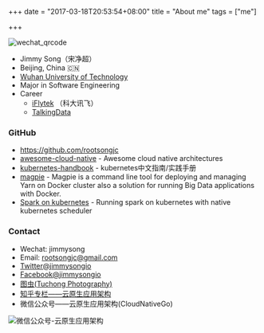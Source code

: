 +++
date = "2017-03-18T20:53:54+08:00"
title = "About me"
tags = ["me"]

+++

![wechat_qrcode](/media/wechat-qrcode-20170627.jpg)

- Jimmy Song（宋净超）
- Beijing, China 🇨🇳
- [Wuhan University of Technology](http://www.whut.edu.cn) 
- Major in Software Engineering
- Career
  - [iFlytek](http://www.iflytek.com) （科大讯飞）
  - [TalkingData](http://www.talkingdata.com)

### GitHub

- https://github.com/rootsongjc
- [awesome-cloud-native](https://github.com/rootsongjc/awesome-cloud-native) - Awesome cloud native architectures
- [kubernetes-handbook](https://github.com/rootsongjc/kubernetes-handbook/) - kubernetes中文指南/实践手册
- [magpie](http://github.com/rootsongjc/magpie) - Magpie is a command line tool for deploying and managing Yarn on Docker cluster also a solution for running Big Data applications with Docker.
- [Spark on kubernetes](https://jimmysong.io/spark-on-k8s) - Running spark on kubernetes with native kubernetes scheduler

### Contact

- Wechat: jimmysong
- Email: rootsongjc@gmail.com
- [Twitter@jimmysongio](https://twitter.com/jimmysongio)
- [Facebook@jimmysongio](https://facebook.com/jimmysongio)
- [图虫(Tuchong Photography)](https://jimmysog.tuchong.com)
- [知乎专栏——云原生应用架构](https://zhuanlan.zhihu.com/cloud-native)
- 微信公众号——云原生应用架构(CloudNativeGo)

![微信公众号-云原生应用架构](/media/cloud-native-wechat-public-account.jpg)
